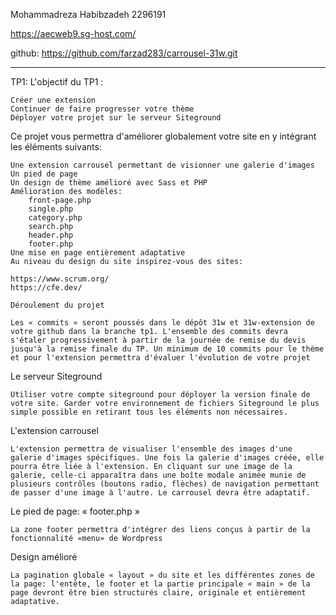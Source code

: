 Mohammadreza Habibzadeh
2296191

https://aecweb9.sg-host.com/

github:
https://github.com/farzad283/carrousel-31w.git




--------------------------------------------------------------------

TP1:
L'objectif du TP1 :

    Créer une extension
    Continuer de faire progresser votre thème
    Déployer votre projet sur le serveur Siteground

Ce projet vous permettra d'améliorer globalement votre site en y intégrant les éléments suivants:

    Une extension carrousel permettant de visionner une galerie d'images
    Un pied de page
    Un design de thème amélioré avec Sass et PHP
    Amélioration des modèles:
        front-page.php
        single.php
        category.php
        search.php
        header.php
        footer.php
    Une mise en page entièrement adaptative
    Au niveau du design du site inspirez-vous des sites:

    https://www.scrum.org/
    https://cfe.dev/

    Déroulement du projet

    Les « commits » seront poussés dans le dépôt 31w et 31w-extension de votre github dans la branche tp1. L'ensemble des commits devra s'étaler progressivement à partir de la journée de remise du devis jusqu'à la remise finale du TP. Un minimum de 10 commits pour le thème et pour l'extension permettra d'évaluer l'évolution de votre projet

Le serveur Siteground

    Utiliser votre compte siteground pour déployer la version finale de votre site. Garder votre environnement de fichiers Siteground le plus simple possible en retirant tous les éléments non nécessaires.

L'extension carrousel

    L'extension permettra de visualiser l'ensemble des images d'une galerie d'images spécifiques. Une fois la galerie d'images créée, elle pourra être liée à l'extension. En cliquant sur une image de la galerie, celle-ci apparaîtra dans une boîte modale animée munie de plusieurs contrôles (boutons radio, flèches) de navigation permettant de passer d'une image à l'autre. Le carrousel devra être adaptatif.

Le pied de page: « footer.php »

    La zone footer permettra d'intégrer des liens conçus à partir de la fonctionnalité «menu» de Wordpress

Design amélioré

    La pagination globale « layout » du site et les différentes zones de la page: l'entête, le footer et la partie principale « main » de la page devront être bien structurés claire, originale et entièrement adaptative.




